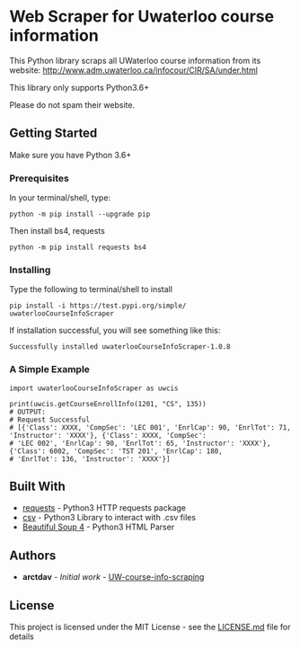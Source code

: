 # Web Scraper for Uwaterloo course information

This Python library scraps all UWaterloo course information from its website: http://www.adm.uwaterloo.ca/infocour/CIR/SA/under.html

This library only supports Python3.6+

Please do not spam their website. 

## Getting Started

Make sure you have Python 3.6+

### Prerequisites

In your terminal/shell, type:
```
python -m pip install --upgrade pip
```
Then install bs4, requests

```
python -m pip install requests bs4
```

### Installing

Type the following to terminal/shell to install

```
pip install -i https://test.pypi.org/simple/ uwaterlooCourseInfoScraper
```


If installation successful, you will see something like this:

```
Successfully installed uwaterlooCourseInfoScraper-1.0.8
```

### A Simple Example

```
import uwaterlooCourseInfoScraper as uwcis

print(uwcis.getCourseEnrollInfo(1201, "CS", 135))
# OUTPUT: 
# Request Successful
# [{'Class': XXXX, 'CompSec': 'LEC 001', 'EnrlCap': 90, 'EnrlTot': 71, 'Instructor': 'XXXX'}, {'Class': XXXX, 'CompSec': 
# 'LEC 002', 'EnrlCap': 90, 'EnrlTot': 65, 'Instructor': 'XXXX'}, {'Class': 6002, 'CompSec': 'TST 201', 'EnrlCap': 180, 
# 'EnrlTot': 136, 'Instructor': 'XXXX'}]
```

## Built With

* [requests](https://requests.readthedocs.io/en/master/) - Python3 HTTP requests package
* [csv](https://docs.python.org/3/library/csv.html) - Python3 Library to interact with .csv files
* [Beautiful Soup 4](https://www.crummy.com/software/BeautifulSoup/bs4/doc/) - Python3 HTML Parser

## Authors

* **arctdav** - *Initial work* - [UW-course-info-scraping](https://github.com/arctdav/UW-course-info-scraping)

## License

This project is licensed under the MIT License - see the [LICENSE.md](LICENSE.md) file for details

